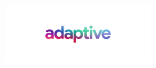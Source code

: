 <img src="https://github.com/HarriBellThomas/adaptive/raw/master/assets/logo-transparent.png" alt="The Adaptive Project Logo" style="max-width: 400px;margin: 0 auto;display: block;"/>
